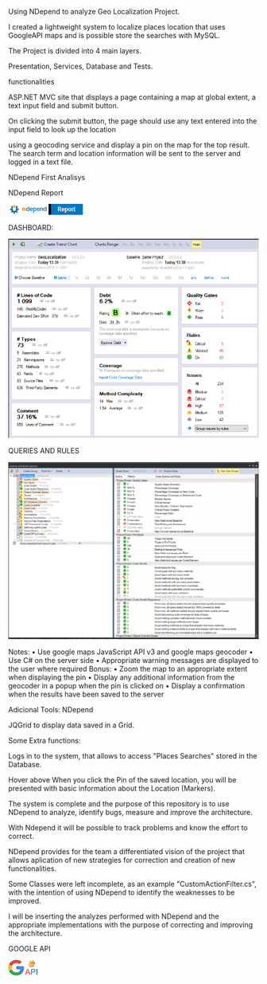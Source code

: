 Using NDepend to analyze Geo Localization Project.

I created a lightweight system to localize places location that uses GoogleAPI maps and is possible store the searches with MySQL.

The Project is divided into 4 main layers.

Presentation, Services, Database and Tests.

functionalities

ASP.NET MVC site that displays a page containing a map at global extent, a text input field and submit button. 

On clicking the submit button, the page should use any text entered into the input field to look up the location 

using a geocoding service and display a pin on the map for the top result.  The search term and location information will be sent to the server and logged in a text file.

NDepend First Analisys

NDepend Report

[![logo](https://github.com/OsvaldoMartini/NDepend-Architecture-Analisys/blob/master/NDepend_Report.png)](http://www.wservices.co.uk/geolocalization/NDependOut/NDependReport.html)

DASHBOARD:

![logo](https://github.com/OsvaldoMartini/NDepend-Architecture-Analisys/blob/master/Dashboard_first_analisys.PNG)

QUERIES AND RULES

![logo](https://github.com/OsvaldoMartini/NDepend-Architecture-Analisys/blob/master/Queries_and_Rules.PNG)


 Notes:
•         Use google maps JavaScript API v3 and google maps geocoder
•         Use C# on the server side
•         Appropriate warning messages are displayed to the user where required
 Bonus:
•         Zoom the map to an appropriate extent when displaying the pin
•         Display any additional information from the geocoder in a popup when the pin is clicked on
•         Display a confirmation when the results have been saved to the server

Adicional Tools:
NDepend

JQGrid to display data saved in a Grid.

Some Extra functions:

Logs in to the system, that allows to access "Places Searches" stored in the Database.

Hover above When you click the Pin of the saved location, you will be presented with basic information about the Location (Markers).

The system is complete and the purpose of this repository is to use NDepend to analyze, identify bugs, measure and improve the architecture. 

With Ndepend it will be possible to track problems and know the effort to correct.

NDepend provides for the team a differentiated vision of the project that allows aplication of new strategies for correction and creation of new functionalities.

Some Classes were left incomplete, as an example "CustomActionFilter.cs", with the intention of using NDepend to identify the weaknesses to be improved.

I will be inserting the analyzes performed with NDepend and the appropriate implementations with the purpose of correcting and improving the architecture.

GOOGLE API

[![logo](https://github.com/OsvaldoMartini/NDepend-Architecture-Analisys/blob/master/GoogleAPI.png)](https://developers.google.com/maps/documentation/javascript/get-api-key)
